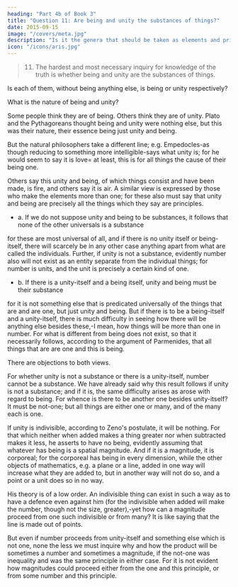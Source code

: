 ```yaml
---
heading: "Part 4b of Book 3"
title: "Question 11: Are being and unity the substances of things?"
date: 2015-09-15
image: "/covers/meta.jpg"
description: "Is it the genera that should be taken as elements and principles, or rather the primary constituents of a thing?"
icon: "/icons/aris.jpg"
---
```




> 11. The hardest and most necessary inquiry for knowledge of the truth is whether being and unity are the substances of things.

Is each of them, without being anything else, is being or unity respectively? 

What is the nature of being and unity? 

Some people think they are of being. Others think they are of unity. Plato and the Pythagoreans thought being and unity were nothing else, but this was their nature, their essence being just unity and being. 

But the natural philosophers take a different line; e.g. Empedocles-as though reducing to something more intelligible-says what unity is; for he would seem to say it is love= at least, this is for all things the cause of their being one. 

Others say this unity and being, of which things consist and have been made, is fire, and others say it is air. A similar view is expressed by those who make the elements more than one; for these also must say that unity and being are precisely all the things which they say are principles.

- a. If we do not suppose unity and being to be substances, it follows that none of the other universals is a substance

for these are most universal of all, and if there is no unity itself or being-itself, there will scarcely be in any other case anything apart from what are called the individuals. Further, if unity is not a substance, evidently number also will not exist as an entity separate from the individual things; for number is units, and the unit is precisely a certain kind of one.

- b. If there is a unity-itself and a being itself, unity and being must be their substance

for it is not something else that is predicated universally of the things that are and are one, but just unity and being. But if there is to be a being-itself and a unity-itself, there is much difficulty in seeing how there will be anything else besides these,-I mean, how things will be more than one in number. For what is different from being does not exist, so that it necessarily follows, according to the argument of Parmenides, that all things that are are one and this is being.

There are objections to both views.

For whether unity is not a substance or there is a unity-itself, number cannot be a substance. We have already said why this result follows if unity is not a substance; and if it is, the same difficulty arises as arose with regard to being. For whence is there to be another one besides unity-itself? It must be not-one; but all things are either one or many, and of the many each is one.

If unity is indivisible, according to Zeno's postulate, it will be nothing. For that which neither when added makes a thing greater nor when subtracted makes it less, he asserts to have no being, evidently assuming that whatever has being is a spatial magnitude. And if it is a magnitude, it is corporeal; for the corporeal has being in every dimension, while the other objects of mathematics, e.g. a plane or a line, added in one way will increase what they are added to, but in another way will not do so, and a point or a unit does so in no way. 

His theory is of a low order. An indivisible thing can exist in such a way as to have a defence even against him (for the indivisible when added will make the number, though not the size, greater),-yet how can a magnitude proceed from one such indivisible or from many? It is like saying that the line is made out of points.

But even if number proceeds from unity-itself and something else which is not one, none the less we must inquire why and how the product will be sometimes a number and sometimes a magnitude, if the not-one was inequality and was the same principle in either case. For it is not evident how magnitudes could proceed either from the one and this principle, or from some number and this principle.

